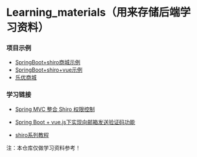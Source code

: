 # Learning_materials（用来存储后端学习资料）
### 项目示例
+ [SpringBoot+shiro商城示例](https://github.com/scutj2ee/Learning_materials/tree/master/bookstore-master)
+ [SpringBoot+shiro+vue示例](https://github.com/scutj2ee/Learning_materials/tree/master/SpringBoot-Shiro-Vue-master)
+ [乐优商城]([https://github.com/scutj2ee/Learning_materials/tree/master/%E4%B9%90%E4%BC%98%E5%95%86%E5%9F%8E](https://github.com/scutj2ee/Learning_materials/tree/master/乐优商城))
### 学习链接
+ [Spring MVC 整合 Shiro 权限控制](https://juejin.im/post/5abf92b96fb9a028c368ea50?tdsourcetag=s_pctim_aiomsg)
+ [Spring Boot + vue.js下实现向邮箱发送验证码功能](https://blog.csdn.net/MrZhang835/article/details/88555306)

+ [shiro系列教程](<https://blog.csdn.net/yanluandai1985/article/details/79216141>)










注：本仓库仅做学习资料参考！
